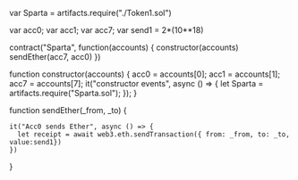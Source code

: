 var Sparta = artifacts.require("./Token1.sol")

var acc0; var acc1; var acc7;
var send1 = 2*(10**18)

contract("Sparta", function(accounts) {
  constructor(accounts)
  sendEther(acc7, acc0)
})

function constructor(accounts) {
  acc0 = accounts[0]; acc1 = accounts[1]; acc7 = accounts[7];
  it("constructor events", async () => {
    let Sparta = artifacts.require("Sparta.sol");
  });
}

function sendEther(_from, _to) {

    it("Acc0 sends Ether", async () => {
      let receipt = await web3.eth.sendTransaction({ from: _from, to: _to, value:send1})
    })
}
